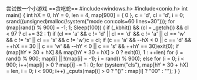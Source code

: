 尝试做一个小游戏
==贪吃蛇==
#include<windows.h>
#include<conio.h>
int main() {
    int hX = 0, hY = 0, len = 4, map[900] = { 0 }, c = 'd', cl = 'd', i = 0;
    srand((unsigned)malloc(!system("mode con:cols=60 lines=30")));
    for (map[rand() % 900] = -1; 1; Sleep(100)) {
        if (_kbhit() && (cl = _getch()) && cl < 97 ? cl += 32 : 1)
            if (cl == 'a' && c != 'd' || cl == 'd' && c != 'a' ||
                cl == 'w' && c != 's' || cl == 's' && c != 'w')c = cl;
        if (c == 'a' && --hX < 0 || c == 'd' && ++hX == 30 ||
            c == 'w' && --hY < 0 || c == 's' && ++hY == 30)exit(0);
        if (map[hY * 30 + hX] && map[hY * 30 + hX] > 0 ? exit(0), 1 : ++len)
            for (i = rand() % 900; map[i] || !(map[i] = -1); i = rand() % 900);
        else for (i = 0; i < 900; i++)map[i] > 0 ? map[i] -= 1 : 0;
        for (system("cls"), map[hY * 30 + hX] = len, i = 0; i < 900; i++)
            _cputs(map[i] > 0 ? "()" : map[i] ? "00" : "");
    }
}
       
